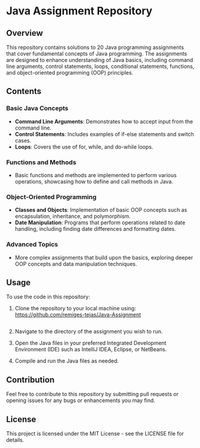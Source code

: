 # Java Assignment Repository

## Overview
This repository contains solutions to 20 Java programming assignments that cover fundamental concepts of Java programming. The assignments are designed to enhance understanding of Java basics, including command line arguments, control statements, loops, conditional statements, functions, and object-oriented programming (OOP) principles.

## Contents

### Basic Java Concepts
- **Command Line Arguments**: Demonstrates how to accept input from the command line.
- **Control Statements**: Includes examples of if-else statements and switch cases.
- **Loops**: Covers the use of for, while, and do-while loops.

### Functions and Methods
- Basic functions and methods are implemented to perform various operations, showcasing how to define and call methods in Java.

### Object-Oriented Programming
- **Classes and Objects**: Implementation of basic OOP concepts such as encapsulation, inheritance, and polymorphism.
- **Date Manipulation**: Programs that perform operations related to date handling, including finding date differences and formatting dates.

### Advanced Topics
- More complex assignments that build upon the basics, exploring deeper OOP concepts and data manipulation techniques.

## Usage
To use the code in this repository:

1. Clone the repository to your local machine using:  https://github.com/remiges-tejas/Java-Assignment
   ```

   ```

2. Navigate to the directory of the assignment you wish to run.

3. Open the Java files in your preferred Integrated Development Environment (IDE) such as IntelliJ IDEA, Eclipse, or NetBeans.

4. Compile and run the Java files as needed.

## Contribution
Feel free to contribute to this repository by submitting pull requests or opening issues for any bugs or enhancements you may find.

## License
This project is licensed under the MIT License - see the LICENSE file for details.

